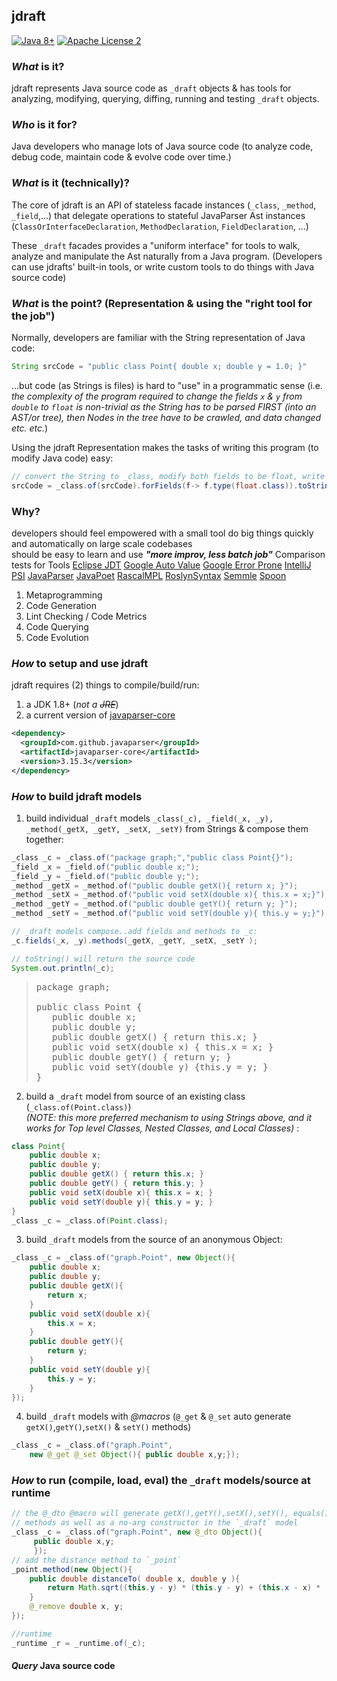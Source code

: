 ## jdraft
[![Java 8+](https://img.shields.io/badge/java-8+-4c7e9f.svg)](http://www.oracle.com/technetwork/java/javase/downloads)
[![Apache License 2](https://img.shields.io/badge/license-APL2-blue.svg)](http://www.apache.org/licenses/LICENSE-2.0.txt)

### *What* is it?
jdraft represents Java source code as `_draft` objects & has tools for 
analyzing, modifying, querying, diffing, running and testing `_draft` objects.

### *Who* is it for?
Java developers who manage lots of Java source code
(to analyze code, debug code, maintain code & evolve code over time.)

### *What* is it (technically)?
The core of jdraft is an API of stateless facade instances (`_class`, `_method`, `_field`,...) that delegate 
operations to stateful JavaParser Ast instances (`ClassOrInterfaceDeclaration`, `MethodDeclaration`, `FieldDeclaration`, ...) 

These `_draft` facades provides a "uniform interface" for tools to walk, analyze and manipulate 
the Ast naturally from a Java program. 
(Developers can use jdrafts' built-in tools, or write custom tools to do things with Java source code)
   
### *What* is the point? (Representation & using the "right tool for the job")   
Normally, developers are familiar with the String representation of Java code:
```java
String srcCode = "public class Point{ double x; double y = 1.0; }"   
``` 
...but code (as Strings is files) is hard to "use" in a programmatic sense (i.e. <I>the complexity of the program 
required to change the fields `x` &  `y` from `double` to `float` is non-trivial as the String has to be parsed FIRST 
(into an AST/or tree), then Nodes in the tree have to be crawled, and data changed etc. etc.</I>)

Using the jdraft Representation makes the tasks of writing this program (to modify Java code) easy:
```java
// convert the String to _class, modify both fields to be float, write back to a String 
srcCode = _class.of(srcCode).forFields(f-> f.type(float.class)).toString();
```
  
### Why?
developers should feel empowered
with a small tool do big things quickly and automatically on large scale codebases  
should be easy to learn and use 
**_"more improv, less batch job"_** 
Comparison tests for Tools
[Eclipse JDT]()
[Google Auto Value]()
[Google Error Prone]()
[IntelliJ PSI]()
[JavaParser]()
[JavaPoet]()
[RascalMPL]()
[RoslynSyntax]()
[Semmle]()
[Spoon]()
<OL>
<LI>Metaprogramming</LI>
<LI>Code Generation</LI> 
<LI>Lint Checking / Code Metrics</LI>
<LI>Code Querying</LI>
<LI>Code Evolution</LI>
</OL>

### *How* to setup and use jdraft
jdraft requires (2) things to compile/build/run:
1. a JDK 1.8+ (*not a ~~JRE~~*)
2. a current version of [javaparser-core](https://github.com/javaparser)
```xml
<dependency>
  <groupId>com.github.javaparser</groupId>
  <artifactId>javaparser-core</artifactId>
  <version>3.15.3</version>
</dependency>
```   
 
### *How* to build jdraft models 
1. build individual `_draft` models `_class(_c), _field(_x, _y), _method(_getX, _getY, _setX, _setY)` 
from Strings & compose them together: 
```java 
_class _c = _class.of("package graph;","public class Point{}");
_field _x = _field.of("public double x;");
_field _y = _field.of("public double y;");
_method _getX = _method.of("public double getX(){ return x; }");
_method _setX = _method.of("public void setX(double x){ this.x = x;}");
_method _getY = _method.of("public double getY(){ return y; }");
_method _setY = _method.of("public void setY(double y){ this.y = y;}");

// _draft models compose..add fields and methods to _c:
_c.fields(_x, _y).methods(_getX, _getY, _setX, _setY );

// toString() will return the source code 
System.out.println(_c);
```
><PRE>
>package graph;
>
>public class Point {
>    public double x;
>    public double y;
>    public double getX() { return this.x; }
>    public void setX(double x) { this.x = x; }
>    public double getY() { return y; }
>    public void setY(double y) {this.y = y; }
>}</PRE>   
2. build a `_draft` model from source of an existing class (`_class.of(Point.class)`)<BR/> 
<I>(NOTE: this more preferred mechanism to using Strings above, and it works for Top level Classes,
Nested Classes, and Local Classes)</I> :
```java
class Point{
    public double x;
    public double y;
    public double getX() { return this.x; }
    public double getY() { return this.y; }
    public void setX(double x){ this.x = x; }
    public void setY(double y){ this.y = y; }
} 
_class _c = _class.of(Point.class);
```
3. build `_draft` models from the source of an anonymous Object:
```java
_class _c = _class.of("graph.Point", new Object(){
    public double x;
    public double y;
    public double getX(){
        return x;
    }  
    public void setX(double x){
        this.x = x;
    }
    public double getY(){
        return y;
    }  
    public void setY(double y){
        this.y = y;
    }
});
```
4. build `_draft` models with *@macros* (`@_get` & `@_set` auto generate `getX()`,`getY()`,`setX()` & `setY()` methods)
```java 
_class _c = _class.of("graph.Point", 
    new @_get @_set Object(){ public double x,y;});
```
### *How* to run (compile, load, eval) the `_draft` models/source at runtime
```java
// the @_dto @macro will generate getX(),getY(),setX(),setY(), equals(), hashCode() & toString()
// methods as well as a no-arg constructor in the `_draft` model
_class _c = _class.of("graph.Point", new @_dto Object(){
     public double x,y;
     });
// add the distance method to `_point`
_point.method(new Object(){
    public double distanceTo( double x, double y ){
        return Math.sqrt((this.y - y) * (this.y - y) + (this.x - x) * (this.x - x));
    }
    @_remove double x, y;
});

//runtime
_runtime _r = _runtime.of(_c);
``` 
#### **_Query_** Java source code 